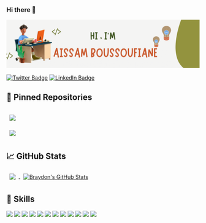 ### Hi there 👋

![Aissam's GitHub Banner](./assets/banner.png)

[![Twitter Badge](https://img.shields.io/badge/Twitter-Profile-informational?style=flat&logo=twitter&logoColor=white&color=1CA2F1)](https://twitter.com/AissamBsf)
[![LinkedIn Badge](https://img.shields.io/badge/LinkedIn-Profile-informational?style=flat&logo=linkedin&logoColor=white&color=0D76A8)](https://www.linkedin.com/in/aissam-boussoufiane-a72bab1ab/)


## 📌 Pinned Repositories

<a href="https://github.com/Aissam-gif/taskfa">
  <img align="center" style="margin:1rem 0.5rem" src="https://github-readme-stats.vercel.app/api/pin/?username=Aissam-gif&repo=taskfa&title_color=ffffff&text_color=c9cacc&icon_color=4AB197&bg_color=1A2B34" />
</a>

<br>

<a href="https://github.com/Aissam-gif/todoApp-laravel">
  <img align="center" style="margin:0.5rem" src="https://github-readme-stats.vercel.app/api/pin/?username=Aissam-gif&repo=todoApp-laravel&title_color=ffffff&text_color=c9cacc&icon_color=4AB197&bg_color=1A2B34" />
</a>



## &#x1f4c8; GitHub Stats

<a href="https://github.com/Aissam-gif">
  <img align="center" style="margin:0.5rem" src="https://github-readme-stats.vercel.app/api/top-langs/?username=Aissam-gif&hide=html,css&title_color=ffffff&text_color=c9cacc&icon_color=4AB197&bg_color=1A2B34" />
</a>

<a href="https://github.com/Aissam-gif">
  <img align="center" style="margin:0.5rem" src="https://github-readme-stats.vercel.app/api?username=Aissam-gif&show_icons=true&line_height=27&count_private=true&title_color=ffffff&text_color=c9cacc&icon_color=4AB097&bg_color=1A2B34" alt="Braydon's GitHub Stats" />
</a>

## 💼 Skills
![](https://img.shields.io/badge/Code-Angular-informational?style=flat&logo=angular&logoColor=white&color=4AB197)
![](https://img.shields.io/badge/Code-Gatsby-informational?style=flat&logo=gatsby&logoColor=white&color=4AB197)
![](https://img.shields.io/badge/Code-JavaScript-informational?style=flat&logo=JavaScript&logoColor=white&color=4AB197)
![](https://img.shields.io/badge/Code-TypeScript-informational?style=flat&logo=TypeScript&logoColor=white&color=4AB197)
![](https://img.shields.io/badge/Code-Java-informational?style=flat&logo=Java&logoColor=white&color=4AB197)
![](https://img.shields.io/badge/Code-SpringBoot-informational?style=flat&logo=Spring&logoColor=white&color=4AB197)
![](https://img.shields.io/badge/Code-MySQL-informational?style=flat&logo=MySQL&logoColor=white&color=4AB197)
![](https://img.shields.io/badge/Code-FireBase-informational?style=flat&logo=FireBase&logoColor=white&color=4AB197)
![](https://img.shields.io/badge/Code-Android-informational?style=flat&logo=Android&logoColor=white&color=4AB197)
![](https://img.shields.io/badge/Code-Laravel-informational?style=flat&logo=Lavaler&logoColor=white&color=4AB197)
![](https://img.shields.io/badge/Code-Bootstrap-informational?style=flat&logo=Bootstrap&logoColor=white&color=4AB197)
![](https://img.shields.io/badge/Code-C-informational?style=flat&logo=C&logoColor=white&color=4AB197)

